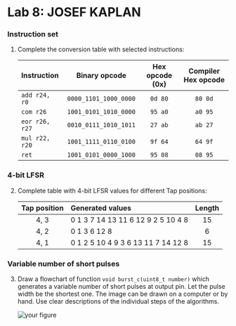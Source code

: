 # Lab 8: JOSEF KAPLAN

### Instruction set

1. Complete the conversion table with selected instructions:

   | **Instruction** | **Binary opcode** | **Hex opcode (0x)** | **Compiler Hex opcode** |
   | :-- | :-: | :-: | :-: |
   | `add r24, r0` | `0000_1101_1000_0000` | `0d 80` | `80 0d`|
   | `com r26` | `1001_0101_1010_0000` | `95 a0` | `a0 95` |
   | `eor r26, r27` | `0010_0111_1010_1011` | `27 ab` | `ab 27` |
   | `mul r22, r20` | `1001_1111_0110_0100` | `9f 64` | `64 9f` |
   | `ret` | `1001_0101_0000_1000` | `95 08` | `08 95` |


### 4-bit LFSR

2. Complete table with 4-bit LFSR values for different Tap positions:

   | **Tap position** | **Generated values** | **Length** |
   | :-: | :-- | :-: |
   | 4, 3 | 0 1 3 7 14 13 11 6 12 9 2 5 10 4 8 | 15 |
   | 4, 2 | 0 1 3 6 12 8 | 6 |
   | 4, 1 | 0 1 2 5 10 4 9 3 6 13 11 7 14 12 8 | 15 |

### Variable number of short pulses

3. Draw a flowchart of function `void burst_c(uint8_t number)` which generates a variable number of short pulses at output pin. Let the pulse width be the shortest one. The image can be drawn on a computer or by hand. Use clear descriptions of the individual steps of the algorithms.

   ![your figure]()

